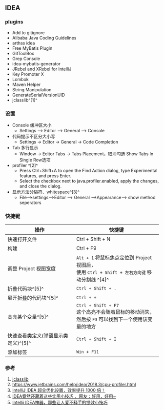 ﻿## IDEA

### plugins
  - Add to gitignore
  - Alibaba Java Coding Guidelines
  - arthas idea
  - Free MyBatis Plugin
  - GitToolBox
  - Grep Console
  - idea-mybatis-generator
  - JRebel and XRebel for IntelliJ
  - Key Promoter X
  - Lombok
  - Maven Helper
  - String Manipulation
  - GenerateSerialVersionUID
  - jclasslib^[1]^

### 设置
  - Console 缓冲区大小
    - Settings --> Editor --> General --> Console
  - 代码提示不区分大小写
    - Settings -> Editor -> General -> Code Completion
  - Tab 多行显示
    - Window -> Editor Tabs -> Tabs Placement，取消勾选 Show Tabs In Single Row选项
  - profiler ^[2]^
    - Press Ctrl+Shift+A to open the Find Action dialog, type Experimental features, and press Enter.
    - Select the checkbox next to java.profiler.enabled, apply the changes, and close the dialog. 
  - 显示方法分隔符、whitespace^[3]^
    - File–>settings–>Editor --> General –>Appearance–> show method seperators


### 快捷键

| 操作                                | 快捷键                                                       |
| ----------------------------------- | ------------------------------------------------------------ |
| 快速打开文件                        | Ctrl + Shift + N                                             |
| 构建                                | Ctrl + F9                                                    |
| 调整 Project 视图宽度               | `Alt + 1` 将鼠标焦点定位到 Project 视图后，<br />使用 `Ctrl + Shift + 左右方向键` 移动分割线 ^[4]^ |
| 折叠代码块^[5]^                     | `Ctrl + Shift + .`                                           |
| 展开折叠的代码块^[5]^               | `Ctrl + +`                                                   |
| 高亮某个变量^[5]^                   | `Ctrl + Shift + F7`<br />这个高亮不会随着鼠标的移动消失，<br />然后按 `F3` 可以找到下一个使用该变量的地方 |
| 快速查看类定义(弹窗显示类定义)^[5]^ | `Ctrl + Shift + I`                                           |
| 添加标签                            | `Win + F11`                                                  |



### 参考
  1. [jclasslib](https://github.com/ingokegel/jclasslib)
  2. https://www.jetbrains.com/help/idea/2018.3/cpu-profiler.html
  3. [IntelliJ IDEA 超全优化设置，效率提升 1000 倍！](https://www.jianshu.com/p/1f6cb53be034)
  4. [IDEA竟然还藏着这些实用小技巧 ，网友：好用，好用~](https://mp.weixin.qq.com/s/gqW1NhlKxutvbxFvSlW-mg)
  5. [Intellij IDEA神器，那些让人爱不释手的提效小技巧](https://mp.weixin.qq.com/s/F3wHCX6zg0UPkYguay5TnQ)